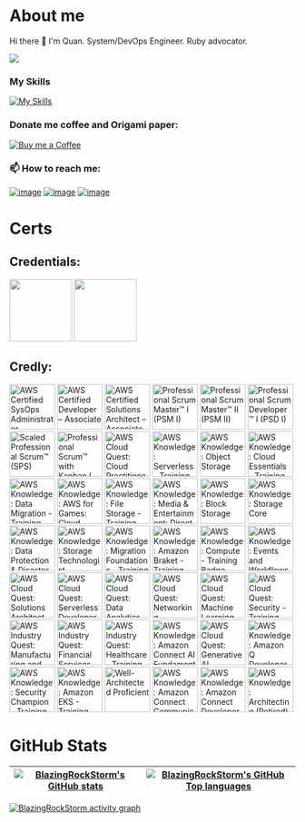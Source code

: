 # About me
Hi there 👋 I'm Quan.
System/DevOps Engineer. Ruby advocator.

![](https://komarev.com/ghpvc/?username=BlazingRockStorm)

### My Skills

[![My Skills](https://skillicons.dev/icons?i=ruby,python,js,ts,docker,aws,react,flutter,vscode)](https://skillicons.dev)

### Donate me coffee and Origami paper:

[![Buy me a Coffee](https://img.shields.io/badge/Buy_Me_A_Coffee-FFDD00?style=for-the-badge&logo=buy-me-a-coffee&logoColor=black)](https://www.buymeacoffee.com/gryqhon)

### 📫 How to reach me:

[![image](https://img.shields.io/badge/LinkedIn-0077B5?style=for-the-badge&logo=linkedin&logoColor=white)](https://www.linkedin.com/in/hoang-quan-8418a7155/)
[![image](https://img.shields.io/badge/Instagram-E4405F?style=for-the-badge&logo=instagram&logoColor=white)](https://www.instagram.com/gryqhon_origami/)
[![image](https://img.shields.io/badge/Gmail-D14836?style=for-the-badge&logo=gmail&logoColor=white)](mailto:quanhoangd129@gmail.com)

# Certs
## Credentials:

[<img src="https://badges.images.credential.net/1495071229333.png" width="110">](https://www.credential.net/d6b90bcc-0a14-4039-94ba-5443ea9dd343 "Ruby Certified Ruby Examination Silver")
[<img src="https://templates.images.credential.net/16599277022875216138354534652590.png" width="110">](https://www.credential.net/3c8a0b29-cc9d-4249-a148-ddf1800e53d9 "Ruby Certified Ruby Examination Gold Ver 3")

## Credly:
<!--START_SECTION:badges-->
<a href="https://www.credly.com/badges/01470659-ab59-49b6-9887-da223273bb0f" title="AWS Certified SysOps Administrator – Associate"><img src="https://images.credly.com/size/80x80/images/f0d3fbb9-bfa7-4017-9989-7bde8eaf42b1/image.png" alt="AWS Certified SysOps Administrator – Associate" width="80" height="80"></a>
<a href="https://www.credly.com/badges/35bcfa40-10ae-420f-8e7c-3dd35c1c16aa" title="AWS Certified Developer – Associate"><img src="https://images.credly.com/size/80x80/images/b9feab85-1a43-4f6c-99a5-631b88d5461b/image.png" alt="AWS Certified Developer – Associate" width="80" height="80"></a>
<a href="https://www.credly.com/badges/17efe8cf-9ea6-459f-ade9-dc22fff82000" title="AWS Certified Solutions Architect – Associate"><img src="https://images.credly.com/size/80x80/images/0e284c3f-5164-4b21-8660-0d84737941bc/image.png" alt="AWS Certified Solutions Architect – Associate" width="80" height="80"></a>
<a href="https://www.credly.com/badges/02b796b7-b597-4cd7-b0d5-c547de1e23d4" title="Professional Scrum Master™ I (PSM I)"><img src="https://images.credly.com/size/80x80/images/a2790314-008a-4c3d-9553-f5e84eb359ba/image.png" alt="Professional Scrum Master™ I (PSM I)" width="80" height="80"></a>
<a href="https://www.credly.com/badges/142143ea-9211-420d-b94a-27632578dc0f" title="Professional Scrum Master™ II (PSM II)"><img src="https://images.credly.com/size/80x80/images/d90cc9bc-3e9a-49b2-ac09-7930db400e32/image.png" alt="Professional Scrum Master™ II (PSM II)" width="80" height="80"></a>
<a href="https://www.credly.com/badges/64c9b6c3-ce14-407c-ba93-174d6eb15d14" title="Professional Scrum Developer™ I (PSD I)"><img src="https://images.credly.com/size/80x80/images/d2298e82-b671-434a-876b-21a0ebc3af0e/image.png" alt="Professional Scrum Developer™ I (PSD I)" width="80" height="80"></a>
<a href="https://www.credly.com/badges/677aab13-e8b3-46e7-b93f-d1ac003f26c9" title="Scaled Professional Scrum™ (SPS)"><img src="https://images.credly.com/size/80x80/images/ab5a94a3-3d62-4d02-a3c8-7a72524f4d12/image.png" alt="Scaled Professional Scrum™ (SPS)" width="80" height="80"></a>
<a href="https://www.credly.com/badges/15fdbca9-e0e7-4380-9204-b66a4904dc94" title="Professional Scrum™ with Kanban I (PSK I)"><img src="https://images.credly.com/size/80x80/images/78c2bf96-9468-40ac-aee7-3eac9d79a6d5/image.png" alt="Professional Scrum™ with Kanban I (PSK I)" width="80" height="80"></a>
<a href="https://www.credly.com/badges/ca27f266-ce6f-4292-8195-0e2ebfbb16d6" title="AWS Cloud Quest: Cloud Practitioner - Training Badge"><img src="https://images.credly.com/size/80x80/images/30816e43-2550-4e1c-be22-3f03c5573bb9/blob" alt="AWS Cloud Quest: Cloud Practitioner - Training Badge" width="80" height="80"></a>
<a href="https://www.credly.com/badges/6eacd806-a1d8-4b30-8218-4e231fbfdaa4" title="AWS Knowledge: Serverless - Training Badge"><img src="https://images.credly.com/size/80x80/images/0c20a5b7-b4e9-4c2f-8b68-342e00a85e05/blob" alt="AWS Knowledge: Serverless - Training Badge" width="80" height="80"></a>
<a href="https://www.credly.com/badges/69dafa63-6d50-4a75-b865-7e87558c07af" title="AWS Knowledge: Object Storage"><img src="https://images.credly.com/size/80x80/images/100511fc-a919-4c0c-b313-7f49b6d09ef6/image.png" alt="AWS Knowledge: Object Storage" width="80" height="80"></a>
<a href="https://www.credly.com/badges/84e990a4-0823-4ee8-97a0-5f34c4fe0db8" title="AWS Knowledge: Cloud Essentials - Training Badge"><img src="https://images.credly.com/size/80x80/images/7cf036b0-c609-4378-a7be-9969e1dea7ab/blob" alt="AWS Knowledge: Cloud Essentials - Training Badge" width="80" height="80"></a>
<a href="https://www.credly.com/badges/081d33ae-3723-4a0e-9faa-575896433c33" title="AWS Knowledge: Data Migration - Training Badge"><img src="https://images.credly.com/size/80x80/images/f9092eff-1951-4b43-901c-d43df9034b22/blob" alt="AWS Knowledge: Data Migration - Training Badge" width="80" height="80"></a>
<a href="https://www.credly.com/badges/e036002a-19a2-4937-9c4c-effac8f871fe" title="AWS Knowledge: AWS for Games: Cloud Game Development - Training Badge"><img src="https://images.credly.com/size/80x80/images/7ad52d33-5620-411e-997a-546b22ed33b7/blob" alt="AWS Knowledge: AWS for Games: Cloud Game Development - Training Badge" width="80" height="80"></a>
<a href="https://www.credly.com/badges/fdd2d7b4-4cdd-4d6d-a7dd-b1f011ef8459" title="AWS Knowledge: File Storage - Training Badge"><img src="https://images.credly.com/size/80x80/images/635449f2-3a53-40b3-bf08-5af4fb95df61/blob" alt="AWS Knowledge: File Storage - Training Badge" width="80" height="80"></a>
<a href="https://www.credly.com/badges/cb965cf0-60a4-4ac2-bf82-ceb30b8d7543" title="AWS Knowledge: Media & Entertainment: Direct-to-Consumer and Broadcast Foundations - Training Badge"><img src="https://images.credly.com/size/80x80/images/59b94f73-1a96-4467-8af9-5771e65932e7/blob" alt="AWS Knowledge: Media & Entertainment: Direct-to-Consumer and Broadcast Foundations - Training Badge" width="80" height="80"></a>
<a href="https://www.credly.com/badges/c6109fe3-44a9-4ac8-b1c4-88109d0157f5" title="AWS Knowledge: Block Storage"><img src="https://images.credly.com/size/80x80/images/bd6f25a2-b7ac-4b4c-ae4c-887864ba105e/image.png" alt="AWS Knowledge: Block Storage" width="80" height="80"></a>
<a href="https://www.credly.com/badges/10b9400a-432e-4490-b202-46466b4d939f" title="AWS Knowledge: Storage Core"><img src="https://images.credly.com/size/80x80/images/4c6a3c3a-e1dd-46f7-bcaf-cc69b817042e/image.png" alt="AWS Knowledge: Storage Core" width="80" height="80"></a>
<a href="https://www.credly.com/badges/c239f1d0-6ed1-4421-944d-4ca5d606f0bc" title="AWS Knowledge: Data Protection & Disaster Recovery - Training Badge"><img src="https://images.credly.com/size/80x80/images/94af532a-9586-4cc5-b313-6341d3e5fb89/blob" alt="AWS Knowledge: Data Protection & Disaster Recovery - Training Badge" width="80" height="80"></a>
<a href="https://www.credly.com/badges/9c862bb9-2f04-498b-9976-e59be04c3e11" title="AWS Knowledge: Storage Technologist"><img src="https://images.credly.com/size/80x80/images/526ad7ad-52f2-4922-9fa8-879fea71e286/image.png" alt="AWS Knowledge: Storage Technologist" width="80" height="80"></a>
<a href="https://www.credly.com/badges/a59c253a-9b00-4ce9-a571-b0dfb0d3ebf7" title="AWS Knowledge: Migration Foundations - Training Badge"><img src="https://images.credly.com/size/80x80/images/af87a78c-bd87-4f68-a179-d3edf6ac59d1/blob" alt="AWS Knowledge: Migration Foundations - Training Badge" width="80" height="80"></a>
<a href="https://www.credly.com/badges/dce0a47b-a903-40fe-86a0-92031abda51a" title="AWS Knowledge: Amazon Braket - Training Badge"><img src="https://images.credly.com/size/80x80/images/811c6414-b84e-4879-bc5c-863fa62be6aa/blob" alt="AWS Knowledge: Amazon Braket - Training Badge" width="80" height="80"></a>
<a href="https://www.credly.com/badges/487e7219-0ee0-42b3-90a0-88486e679ee2" title="AWS Knowledge: Compute - Training Badge"><img src="https://images.credly.com/size/80x80/images/c2d44375-6567-495a-b868-d17828c62872/blob" alt="AWS Knowledge: Compute - Training Badge" width="80" height="80"></a>
<a href="https://www.credly.com/badges/10d78986-4f07-473d-a8fe-bcd0511a5f0e" title="AWS Knowledge: Events and Workflows - Training Badge"><img src="https://images.credly.com/size/80x80/images/b6050277-c769-4d17-8c77-3fa963830231/blob" alt="AWS Knowledge: Events and Workflows - Training Badge" width="80" height="80"></a>
<a href="https://www.credly.com/badges/ad876b52-a4f8-4486-a28e-5216d735daf1" title="AWS Cloud Quest: Solutions Architect - Training Badge"><img src="https://images.credly.com/size/80x80/images/320bfb8f-e722-41b9-a70a-c3fb07402981/blob" alt="AWS Cloud Quest: Solutions Architect - Training Badge" width="80" height="80"></a>
<a href="https://www.credly.com/badges/b85a46ae-1d03-4800-b9b7-b69b803c33d6" title="AWS Cloud Quest: Serverless Developer - Training Badge"><img src="https://images.credly.com/size/80x80/images/9246c572-2b5e-4b3a-9fae-e87b3c1bf681/blob" alt="AWS Cloud Quest: Serverless Developer - Training Badge" width="80" height="80"></a>
<a href="https://www.credly.com/badges/fae7bc5b-a6dd-4eda-a47e-db8b1c16f517" title="AWS Cloud Quest: Data Analytics - Training Badge"><img src="https://images.credly.com/size/80x80/images/530be67d-1ce0-46d4-8a36-3f277d5687bc/blob" alt="AWS Cloud Quest: Data Analytics - Training Badge" width="80" height="80"></a>
<a href="https://www.credly.com/badges/606cc8ff-36cb-4745-812b-58094940b2cc" title="AWS Cloud Quest: Networking - Training Badge"><img src="https://images.credly.com/size/80x80/images/6bf3f80e-4cba-4b4c-bf45-85aec42233ff/blob" alt="AWS Cloud Quest: Networking - Training Badge" width="80" height="80"></a>
<a href="https://www.credly.com/badges/077c1cf3-f552-4083-8515-20127074cce7" title="AWS Cloud Quest: Machine Learning - Training Badge"><img src="https://images.credly.com/size/80x80/images/0bbd6fa0-937a-4933-9581-d25dd860bb33/blob" alt="AWS Cloud Quest: Machine Learning - Training Badge" width="80" height="80"></a>
<a href="https://www.credly.com/badges/40f46b86-dd6e-484b-8d0e-1123d1e806e2" title="AWS Cloud Quest: Security - Training Badge"><img src="https://images.credly.com/size/80x80/images/ea344df5-1074-410e-b359-ded4ea3574a7/blob" alt="AWS Cloud Quest: Security - Training Badge" width="80" height="80"></a>
<a href="https://www.credly.com/badges/61ec5967-c145-4eaf-929f-8b8cabe872a6" title="AWS Industry Quest: Manufacturing and Auto - Training Badge"><img src="https://images.credly.com/size/80x80/images/80e0630e-84d4-4d05-a0a6-1af21bcf7e58/blob" alt="AWS Industry Quest: Manufacturing and Auto - Training Badge" width="80" height="80"></a>
<a href="https://www.credly.com/badges/b55ffd5f-b377-4724-aca7-d94bd8f267e5" title="AWS Industry Quest: Financial Services - Training Badge"><img src="https://images.credly.com/size/80x80/images/97b75ae7-dd80-4598-9134-62abb9bd0329/blob" alt="AWS Industry Quest: Financial Services - Training Badge" width="80" height="80"></a>
<a href="https://www.credly.com/badges/8ae1b9c5-8d6a-40d6-8aff-c25b3b52c951" title="AWS Industry Quest: Healthcare - Training Badge"><img src="https://images.credly.com/size/80x80/images/aed5aea8-8054-431f-aa1c-6b33b256d2ca/blob" alt="AWS Industry Quest: Healthcare - Training Badge" width="80" height="80"></a>
<a href="https://www.credly.com/badges/0e129894-2758-4383-9671-e95236744178" title="AWS Knowledge: Amazon Connect AI Fundamentals - Training Badge"><img src="https://images.credly.com/size/80x80/images/b9372ccb-756a-4097-a21f-2e3e41b0e93e/blob" alt="AWS Knowledge: Amazon Connect AI Fundamentals - Training Badge" width="80" height="80"></a>
<a href="https://www.credly.com/badges/dd7f089f-0d7b-40e2-963f-0dee34957162" title="AWS Cloud Quest: Generative AI Practitioner - Training Badge"><img src="https://images.credly.com/size/80x80/images/15fa08e6-ca73-4fa3-94ed-c36f7f157313/blob" alt="AWS Cloud Quest: Generative AI Practitioner - Training Badge" width="80" height="80"></a>
<a href="https://www.credly.com/badges/b243c349-8d44-4f0f-a166-5a53de3f6203" title="AWS Knowledge: Amazon Q Developer Fundamentals - Training Badge"><img src="https://images.credly.com/size/80x80/images/7c51f63c-14ef-4df9-a340-14938d05963a/blob" alt="AWS Knowledge: Amazon Q Developer Fundamentals - Training Badge" width="80" height="80"></a>
<a href="https://www.credly.com/badges/20007e71-10de-4d33-85d8-a68473dcc744" title="AWS Knowledge: Security Champion - Training Badge"><img src="https://images.credly.com/size/80x80/images/478cdcb9-9b92-4893-9c95-617ad0f28257/blob" alt="AWS Knowledge: Security Champion - Training Badge" width="80" height="80"></a>
<a href="https://www.credly.com/badges/7cc6ee6c-8ff1-453f-9428-1cedf0a63b42" title="AWS Knowledge: Amazon EKS - Training Badge"><img src="https://images.credly.com/size/80x80/images/f5efafe6-ebdc-485c-9ffa-3a05533e634b/blob" alt="AWS Knowledge: Amazon EKS - Training Badge" width="80" height="80"></a>
<a href="https://www.credly.com/badges/dcc7ff32-4469-419c-8de4-ec596a70dc4c" title="Well-Architected Proficient"><img src="https://images.credly.com/size/80x80/images/b870667f-00a3-48d7-b988-9c02b441b883/image.png" alt="Well-Architected Proficient" width="80" height="80"></a>
<a href="https://www.credly.com/badges/a9d7faea-f531-4924-8250-939179c10613" title="AWS Knowledge: Amazon Connect Communications Specialist - Training Badge"><img src="https://images.credly.com/size/80x80/images/7296c476-fb6a-44bf-a802-2cc75b870d66/blob" alt="AWS Knowledge: Amazon Connect Communications Specialist - Training Badge" width="80" height="80"></a>
<a href="https://www.credly.com/badges/db50dbcc-fea6-41aa-8044-c57911cbdb0a" title="AWS Knowledge: Amazon Connect Developer - Training Badge"><img src="https://images.credly.com/size/80x80/images/c2e730b8-ec46-40ff-b0d9-c3df3fa7d8cc/blob" alt="AWS Knowledge: Amazon Connect Developer - Training Badge" width="80" height="80"></a>
<a href="https://www.credly.com/badges/76091812-95d3-4015-94b1-e1cf3a5ab2be" title="AWS Knowledge: Architecting (Retired)"><img src="https://images.credly.com/size/80x80/images/519a6dba-f145-4c1a-85a2-1d173d6898d9/image.png" alt="AWS Knowledge: Architecting (Retired)" width="80" height="80"></a>
<!--END_SECTION:badges-->

# GitHub Stats

| [![BlazingRockStorm's GitHub stats](https://github-readme-stats.vercel.app/api?username=BlazingRockStorm&show_icons=true&theme=tokyonight)](https://github.com/anuraghazra/github-readme-stats) | [![BlazingRockStorm's GitHub Top languages](http://github-profile-summary-cards.vercel.app/api/cards/most-commit-language?username=BlazingRockStorm&theme=tokyonight)](https://github.com/vn7n24fzkq/github-profile-summary-cards) |
| ------------- | ------------- |

[![BlazingRockStorm activity graph](https://github-readme-activity-graph.vercel.app/graph?username=BlazingRockStorm&theme=react-dark)](https://github.com/ashutosh00710/github-readme-activity-graph)

<!--
**BlazingRockStorm/BlazingRockStorm** is a ✨ _special_ ✨ repository because its `README.md` (this file) appears on your GitHub profile.

Here are some ideas to get you started:

- 🔭 I’m currently working on ...
- 🌱 I’m currently learning ...
- 👯 I’m looking to collaborate on ...
- 🤔 I’m looking for help with ...
- 💬 Ask me about ...
- 😄 Pronouns: ...
- ⚡ Fun fact: ...
-->
